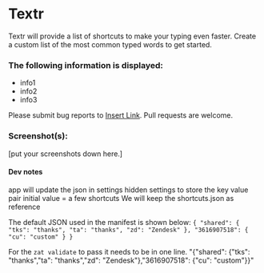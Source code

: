 # Textr

Textr will provide a list of shortcuts to make your typing even faster.
Create a custom list of the most common typed words to get started.

### The following information is displayed:

* info1
* info2
* info3

Please submit bug reports to [Insert Link](). Pull requests are welcome.

### Screenshot(s):
[put your screenshots down here.]


#### Dev notes

app will update the json in settings
hidden settings to store the key value pair
initial value = a few shortcuts
We will keep the shortcuts.json as reference

The default JSON used in the manifest is shown below:
`{
  "shared": {
    "tks": "thanks",
    "ta": "thanks",
    "zd": "Zendesk"
  },
  "3616907518": {
    "cu": "custom"
  }
}`

For the `zat validate` to pass it needs to be in one line.
"{\"shared\": {\"tks\": \"thanks\",\"ta\": \"thanks\",\"zd\": \"Zendesk\"},\"3616907518\": {\"cu\": \"custom\"}}"
